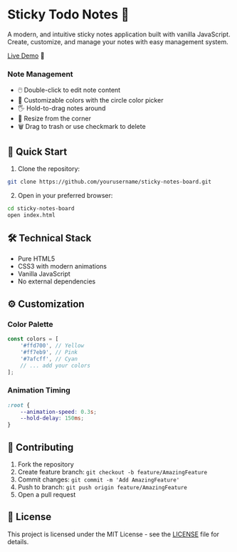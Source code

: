 #  Sticky Todo Notes 📝

A modern, and intuitive sticky notes application built with vanilla JavaScript. Create, customize, and manage your notes with easy management system.

[Live Demo](https://sticky-todo-notes.netlify.app) 🚀



### Note Management
- 🖱️ Double-click to edit note content
- 🎨 Customizable colors with the circle color picker
- 🖐️ Hold-to-drag notes around 
- 📏 Resize from the corner
- 🗑️ Drag to trash or use checkmark to delete



## 🚀 Quick Start

1. Clone the repository:
```bash
git clone https://github.com/yourusername/sticky-notes-board.git
```

2. Open in your preferred browser:
```bash
cd sticky-notes-board
open index.html
```


## 🛠️ Technical Stack

- Pure HTML5
- CSS3 with modern animations
- Vanilla JavaScript
- No external dependencies


## ⚙️ Customization

### Color Palette
```javascript
const colors = [
    '#ffd700', // Yellow
    '#ff7eb9', // Pink
    '#7afcff', // Cyan
    // ... add your colors
];
```

### Animation Timing
```css
:root {
    --animation-speed: 0.3s;
    --hold-delay: 150ms;
}
```


## 🤝 Contributing

1. Fork the repository
2. Create feature branch: `git checkout -b feature/AmazingFeature`
3. Commit changes: `git commit -m 'Add AmazingFeature'`
4. Push to branch: `git push origin feature/AmazingFeature`
5. Open a pull request

## 📜 License

This project is licensed under the MIT License - see the [LICENSE](LICENSE) file for details.


